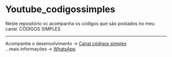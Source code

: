 # Youtube_codigossimples
Neste repositório vc acompanha os códigos que são postados no meu canal. CÓDIGOS SIMPLES

---
Acompanhe o desenvolvimento → [Canal códigos simples](https://www.youtube.com/channel/UC8fRZfYGd21_D8DwuEcFuHw)
</br>...mais informações → <a href="https://api.whatsapp.com/send?phone=5511979714423">WhatsApp</a></p>



